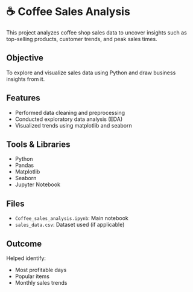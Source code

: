 # ☕ Coffee Sales Analysis

This project analyzes coffee shop sales data to uncover insights such as top-selling products, customer trends, and peak sales times.

## Objective
To explore and visualize sales data using Python and draw business insights from it.

## Features
- Performed data cleaning and preprocessing
- Conducted exploratory data analysis (EDA)
- Visualized trends using matplotlib and seaborn

## Tools & Libraries
- Python
- Pandas
- Matplotlib
- Seaborn
- Jupyter Notebook

##  Files
- `Coffee_sales_analysis.ipynb`: Main notebook
- `sales_data.csv`: Dataset used (if applicable)

## Outcome
Helped identify:
- Most profitable days
- Popular items
- Monthly sales trends

